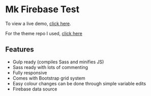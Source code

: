 # Mk Firebase Test

To view a live demo, [click here](mk-firebase-test.github.io).

For the theme repo I used, [click here](https://ryanfitzgerald.github.io/devportfolio/)


## Features

* Gulp ready (compiles Sass and minifies JS)
* Sass ready with lots of commenting
* Fully responsive
* Comes with Bootstrap grid system
* Easy colour changes can be done through simple variable edits
* Firebase data source
